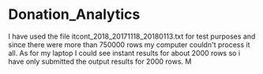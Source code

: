 
# Donation_Analytics

I have used the file itcont_2018_20171118_20180113.txt for test purposes and since there were
more than 750000 rows my computer couldn't process it all. As for my laptop I could see instant
results for about 2000 rows so i have only submitted the output results for 2000 rows. M

